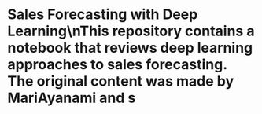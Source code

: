 # Sales Forecasting with Deep Learning\nThis repository contains a notebook that reviews deep learning approaches to sales forecasting. The original content was made by MariAyanami and s